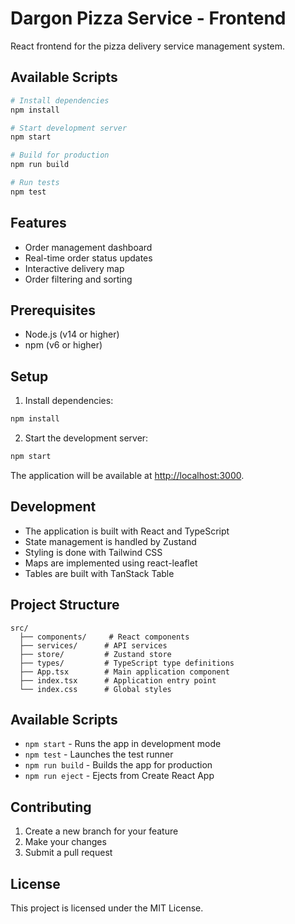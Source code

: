 # Dargon Pizza Service - Frontend

React frontend for the pizza delivery service management system.

## Available Scripts

```bash
# Install dependencies
npm install

# Start development server
npm start

# Build for production
npm run build

# Run tests
npm test
```

## Features

- Order management dashboard
- Real-time order status updates
- Interactive delivery map
- Order filtering and sorting

## Prerequisites

- Node.js (v14 or higher)
- npm (v6 or higher)

## Setup

1. Install dependencies:
```bash
npm install
```

2. Start the development server:
```bash
npm start
```

The application will be available at [http://localhost:3000](http://localhost:3000).

## Development

- The application is built with React and TypeScript
- State management is handled by Zustand
- Styling is done with Tailwind CSS
- Maps are implemented using react-leaflet
- Tables are built with TanStack Table

## Project Structure

```
src/
  ├── components/     # React components
  ├── services/      # API services
  ├── store/         # Zustand store
  ├── types/         # TypeScript type definitions
  ├── App.tsx        # Main application component
  ├── index.tsx      # Application entry point
  └── index.css      # Global styles
```

## Available Scripts

- `npm start` - Runs the app in development mode
- `npm test` - Launches the test runner
- `npm run build` - Builds the app for production
- `npm run eject` - Ejects from Create React App

## Contributing

1. Create a new branch for your feature
2. Make your changes
3. Submit a pull request

## License

This project is licensed under the MIT License. 